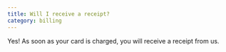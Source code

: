 ```yaml
---
title: Will I receive a receipt?
category: billing
---
```

Yes! As soon as your card is charged, you will receive a receipt from us. 
